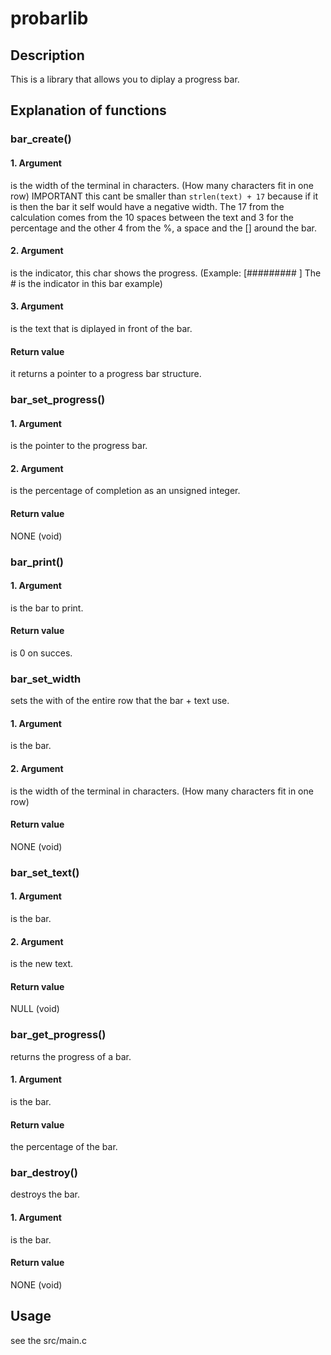 # probarlib

## Description
This is a library that allows you to diplay a progress bar.

## Explanation of functions

### bar_create()

#### 1. Argument 
is the width of the terminal in characters. (How many characters fit in one row)
IMPORTANT this cant be smaller than `strlen(text) + 17` because if it is then the bar it self would have a negative width.
The 17 from the calculation comes from the 10 spaces between the text and 3 for the percentage and the other 4 from the %, a space and the [] around the bar.

#### 2. Argument
is the indicator, this char shows the progress. (Example: [#########        ] The # is the indicator in this bar example)

#### 3. Argument
is the text that is diplayed in front of the bar.

#### Return value
it returns a pointer to a progress bar structure.

### bar_set_progress()

#### 1. Argument
is the pointer to the progress bar.

#### 2. Argument
is the percentage of completion as an unsigned integer.

#### Return value
NONE (void)

### bar_print()

#### 1. Argument
is the bar to print.

#### Return value
is 0 on succes.

### bar_set_width
sets the with of the entire row that the bar + text use.

#### 1. Argument
is the bar.

#### 2. Argument
is the width of the terminal in characters. (How many characters fit in one row)

#### Return value
NONE (void)

### bar_set_text()

#### 1. Argument
is the bar.

#### 2. Argument
is the new text.

#### Return value
NULL (void)

### bar_get_progress()
returns the progress of a bar.

#### 1. Argument
is the bar.

#### Return value
the percentage of the bar.

### bar_destroy()
destroys the bar.

#### 1. Argument
is the bar.

#### Return value
NONE (void)

## Usage
see the src/main.c

